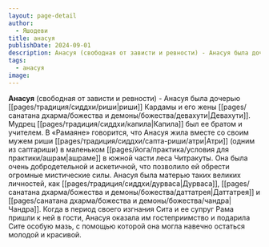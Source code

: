 ```yaml
---
layout: page-detail
author:
  - Яшодеви
title: анасуя
publishDate: 2024-09-01
description: Анасуя (свободная от зависти и ревности) - Анасуя была дочерью риши Кардамы и его жены Девахути. Мудрец Капила был ее братом и учителем. В «Рамаяне» говорится, что Анасуя жила вместе со своим мужем риши Атри (одним из саптариши) в маленьком ашраме в южной части леса Читракуты.
tags:
  - анасуя
image:
---
```

**Анасуя** (свободная от зависти и ревности) - Анасуя была дочерью [[pages/традиция/сиддхи/риши|риши]] Кардамы и его жены [[pages/санатана дхарма/божества и демоны/божества/девахути|Девахути]]. Мудрец [[pages/традиция/сиддхи/капила|Капила]] был ее братом и учителем. В «Рамаяне» говорится, что Анасуя жила вместе со своим мужем риши [[pages/традиция/сиддхи/сапта-риши/атри|Атри]] (одним из саптариши) в маленьком [[pages/йога/практика/условия для практики/ашрам|ашраме]] в южной части леса Читракуты. Она была очень добродетельной и аскетичной, что позволило ей обрести огромные мистические силы. Анасуя была матерью таких великих личностей, как [[pages/традиция/сиддхи/дурваса|Дурваса]], [[pages/санатана дхарма/божества и демоны/божества/даттатрея|Даттатрея]] и [[pages/санатана дхарма/божества и демоны/божества/чандра|Чандра]]. Когда в период своего изгнания Сита и ее супруг Рама пришли к ней в гости, Анасуя оказала им гостеприимство и подарила Сите особую мазь, с помощью которой она могла навечно остаться молодой и красивой.

